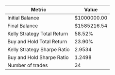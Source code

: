 | Metric | Value |
| --- | --- |
| Initial Balance | $1000000.00 |
| Final Balance | $1585216.54 |
| Kelly Strategy Total Return | 58.52% |
| Buy and Hold Total Return | 23.90% |
| Kelly Strategy Sharpe Ratio | 2.9534 |
| Buy and Hold Sharpe Ratio | 1.2498 |
| Number of trades | 34 |
